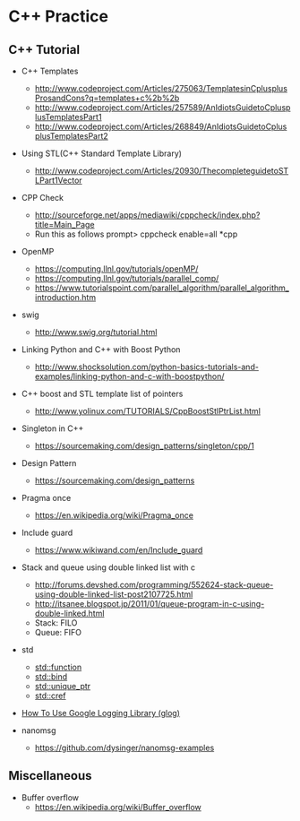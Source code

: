 # C++ Practice

## C++ Tutorial
* C++ Templates 
    * http://www.codeproject.com/Articles/275063/TemplatesinCplusplusProsandCons?q=templates+c%2b%2b 
    * http://www.codeproject.com/Articles/257589/AnIdiotsGuidetoCplusplusTemplatesPart1 
    * http://www.codeproject.com/Articles/268849/AnIdiotsGuidetoCplusplusTemplatesPart2 
    
* Using STL(C++ Standard Template Library) 
    * http://www.codeproject.com/Articles/20930/ThecompleteguidetoSTLPart1Vector
        
* CPP Check 
    * http://sourceforge.net/apps/mediawiki/cppcheck/index.php?title=Main_Page 
    * Run this as follows prompt> cppcheck enable=all *cpp 

* OpenMP
    * https://computing.llnl.gov/tutorials/openMP/
    * https://computing.llnl.gov/tutorials/parallel_comp/
    * https://www.tutorialspoint.com/parallel_algorithm/parallel_algorithm_introduction.htm
    
* swig 
    * http://www.swig.org/tutorial.html
	
* Linking Python and C++ with Boost Python
    * http://www.shocksolution.com/python-basics-tutorials-and-examples/linking-python-and-c-with-boostpython/
    
* C++ boost and STL template list of pointers 
    * http://www.yolinux.com/TUTORIALS/CppBoostStlPtrList.html

* Singleton in C++
    * https://sourcemaking.com/design_patterns/singleton/cpp/1
 
* Design Pattern
    * https://sourcemaking.com/design_patterns
 
* Pragma once
    * https://en.wikipedia.org/wiki/Pragma_once

* Include guard
    * https://www.wikiwand.com/en/Include_guard

* Stack and queue using double linked list with c
    * http://forums.devshed.com/programming/552624-stack-queue-using-double-linked-list-post2107725.html
    * http://itsanee.blogspot.jp/2011/01/queue-program-in-c-using-double-linked.html
    * Stack: FILO
    * Queue: FIFO
* std
    * [std::function](https://en.cppreference.com/w/cpp/utility/functional/function)
    * [std::bind](https://en.cppreference.com/w/cpp/utility/functional/bind)
    * [std::unique_ptr](https://en.cppreference.com/w/cpp/memory/unique_ptr)
    * [std::cref](https://en.cppreference.com/w/cpp/utility/functional/ref)
* [How To Use Google Logging Library (glog)](https://hpc.nih.gov/development/glog.html)

* nanomsg
    * https://github.com/dysinger/nanomsg-examples

## Miscellaneous
* Buffer overflow
    * https://en.wikipedia.org/wiki/Buffer_overflow

